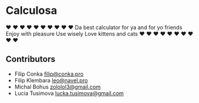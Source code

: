 # Calculosa
♥ ♥ ♥ ♥ ♥ ♥ ♥ ♥ ♥ ♥
Da best calculator for ya and for yo friends
Enjoy with pleasure 
Use wisely 
Love kittens and cats 
♥ ♥ ♥ ♥ ♥ ♥ ♥ ♥ ♥ ♥ 

## Contributors
* Filip Conka filip@conka.pro
* Filip Klembara leo@navel.pro
* Michal Bohus zololol3@gmail.com
* Lucia Tusimova lucka.tusimova@gmail.com
